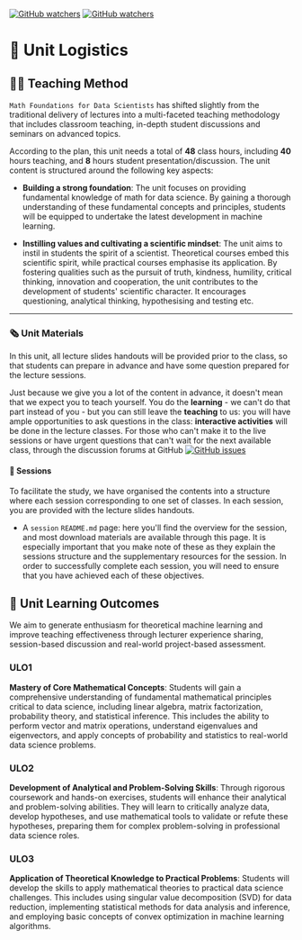 [![GitHub watchers](https://img.shields.io/badge/tulip--lab-Math--Foundations-brightgreen)](../README.md)
[![GitHub watchers](https://img.shields.io/badge/Module-Induction-orange)](README.md)

# :truck: Unit Logistics

## :male_detective: Teaching Method

`Math Foundations for Data Scientists` has shifted slightly from the traditional delivery of lectures into a multi-faceted teaching methodology that includes classroom teaching, in-depth student discussions and seminars on advanced topics.

According to the plan, this unit needs a total of **48** class hours, including **40** hours teaching, and **8** hours student presentation/discussion. The unit content is structured around the following key aspects:

- **Building a strong foundation**: The unit focuses on providing fundamental knowledge of math for data science. By gaining a thorough understanding of these fundamental concepts and principles, students will be equipped to undertake the latest development in machine learning.

- **Instilling values and cultivating a scientific mindset**: The unit aims to instil in students the spirit of a scientist. Theoretical courses embed this scientific spirit, while practical courses emphasise its application. By fostering qualities such as the pursuit of truth, kindness, humility, critical thinking, innovation and cooperation, the unit contributes to the development of students' scientific character. It encourages questioning, analytical thinking, hypothesising and testing etc.

---

### :newspaper_roll: Unit Materials

In this unit, all lecture slides handouts will be provided prior to the class, so that students can prepare in advance and have some question prepared for the lecture sessions.

Just because we give you a lot of the content in advance, it doesn't mean that we expect you to teach yourself. You do the **learning** - we can't do that part instead of you - but you can still leave the **teaching** to us: you will have ample opportunities to ask questions in the class: **interactive activities** will be done in the lecture classes. For those who can't make it to the live sessions or have urgent questions that can't wait for the next available class, through the discussion forums at GitHub [![GitHub issues](https://img.shields.io/github/issues/tulip-lab/math-foundation-for-data-scientists)](https://github.com/tulip-lab/math-foundation-for-data-scientists/issues)

#### :microscope: Sessions

To facilitate the study, we have organised the contents into a structure where each session corresponding to one set of classes. In each session, you are provided with the lecture slides handouts.

- A `session` `README.md` page: here you'll find the overview for the session, and most download materials are available through this page. It is especially important that you make note of these as they explain the sessions structure and the supplementary resources for the session. In order to successfully complete each session, you will need to ensure that you have achieved each of these objectives.


## :dart: Unit Learning Outcomes 

We aim to generate enthusiasm for theoretical machine learning and improve teaching effectiveness through lecturer experience sharing, session-based discussion and real-world project-based assessment.

### **ULO1** 

**Mastery of Core Mathematical Concepts**: Students will gain a comprehensive understanding of fundamental mathematical principles critical to data science, including linear algebra, matrix factorization, probability theory, and statistical inference. This includes the ability to perform vector and matrix operations, understand eigenvalues and eigenvectors, and apply concepts of probability and statistics to real-world data science problems.


### **ULO2** 

**Development of Analytical and Problem-Solving Skills**: Through rigorous coursework and hands-on exercises, students will enhance their analytical and problem-solving abilities. They will learn to critically analyze data, develop hypotheses, and use mathematical tools to validate or refute these hypotheses, preparing them for complex problem-solving in professional data science roles.

### **ULO3** 

**Application of Theoretical Knowledge to Practical Problems**: Students will develop the skills to apply mathematical theories to practical data science challenges. This includes using singular value decomposition (SVD) for data reduction, implementing statistical methods for data analysis and inference, and employing basic concepts of convex optimization in machine learning algorithms.


